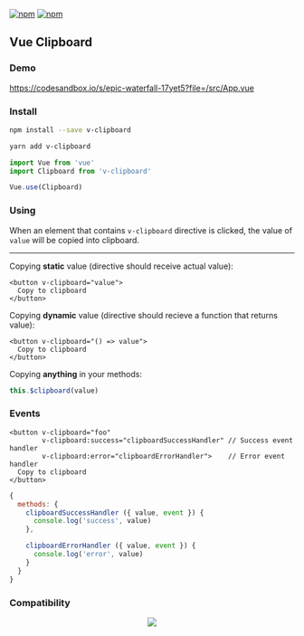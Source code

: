 [![npm](https://img.shields.io/npm/v/v-clipboard)](https://img.shields.io/npm/v/v-clipboard)
[![npm](https://img.shields.io/npm/dy/v-clipboard)](https://img.shields.io/npm/dy/v-clipboard)

## Vue Clipboard

### Demo 

https://codesandbox.io/s/epic-waterfall-17yet5?file=/src/App.vue

### Install

```bash
npm install --save v-clipboard
```

```bash
yarn add v-clipboard
```

```javascript
import Vue from 'vue'
import Clipboard from 'v-clipboard'

Vue.use(Clipboard)
```

### Using

When an element that contains `v-clipboard` directive is clicked, the value of `value` will be copied into clipboard.

---

Copying **static** value (directive should receive actual value):

```vue
<button v-clipboard="value">
  Copy to clipboard
</button>
```

Copying **dynamic** value (directive should recieve a function that returns value):

```vue
<button v-clipboard="() => value">
  Copy to clipboard
</button>
```

Copying **anything** in your methods:

```js
this.$clipboard(value)
```

### Events

```vue
<button v-clipboard="foo"
        v-clipboard:success="clipboardSuccessHandler" // Success event handler
        v-clipboard:error="clipboardErrorHandler">    // Error event handler
  Copy to clipboard
</button>
```

```js
{
  methods: {
    clipboardSuccessHandler ({ value, event }) {
      console.log('success', value)
    },

    clipboardErrorHandler ({ value, event }) {
      console.log('error', value)
    }
  }
}
```

### Compatibility

<p align="center">
  <img src="https://user-images.githubusercontent.com/1577802/28269902-8ae0e01e-6afb-11e7-9981-d4965bac69d1.png">
</p>
